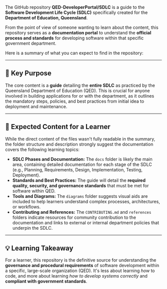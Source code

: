 The GitHub repository **QED-DeveloperPortal/SDLC** is a guide to the **Software Development Life Cycle (SDLC)** specifically created for the **Department of Education, Queensland**.

From the point of view of someone wanting to learn about the content, this repository serves as a **documentation portal** to understand the **official process and standards** for developing software within that specific government department.

Here is a summary of what you can expect to find in the repository:

***

## 📝 Key Purpose
The core content is a **guide** detailing the **entire SDLC** as practiced by the Queensland Department of Education (QED). This is crucial for anyone involved in building applications for or with the department, as it outlines the mandatory steps, policies, and best practices from initial idea to deployment and maintenance.

***

## 📂 Expected Content for a Learner
While the direct content of the files wasn't fully readable in the summary, the folder structure and description strongly suggest the documentation covers the following learning topics:

* **SDLC Phases and Documentation:** The `docs` folder is likely the main area, containing detailed documentation for each stage of the SDLC (e.g., Planning, Requirements, Design, Implementation, Testing, Deployment).
* **Standards and Best Practices:** The guide will detail the **required quality, security, and governance standards** that must be met for software within QED.
* **Tools and Diagrams:** The `diagrams` folder suggests visual aids are included to help learners understand complex processes, architectures, or workflows.
* **Contributing and References:** The `CONTRIBUTING.md` and `references` folders indicate resources for community contribution to the documentation and links to external or internal department policies that underpin the SDLC.

***

## 💡 Learning Takeaway
For a learner, this repository is the definitive source for understanding the **governance and procedural requirements** of software development within a specific, large-scale organization (QED). It's less about learning *how* to code, and more about learning *how to develop systems correctly* and **compliant with government standards**.

